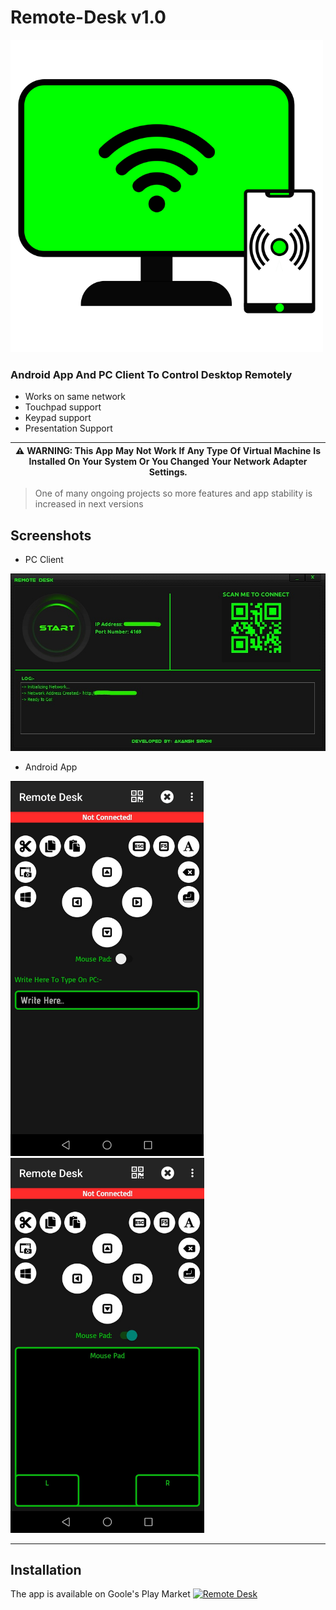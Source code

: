 # Remote-Desk  v1.0

<img src="images/RemoteDeskLogo.png?raw=true" alt="Client" width="500">

### Android App And PC Client To Control Desktop Remotely

- Works on same network
- Touchpad support
- Keypad support
- Presentation Support

| :warning: **WARNING: This App May Not Work If Any Type Of Virtual Machine Is Installed On Your System Or You Changed Your Network Adapter Settings.** |
| --- |

> One of many ongoing projects so more features and app stability is increased in next versions

## Screenshots

- PC Client

<img src="images/Client.jpg?raw=true" alt="Client">

- Android App

<img src="images/App1.jpg?raw=true" alt="Client" height="600"> <img src="images/App2.jpg?raw=true" alt="Client" height="600">

----
## Installation
The app is available оn Goole's Play Market
[![Remote Desk](https://play.google.com/intl/en_us/badges/images/generic/en_badge_web_generic.png)]()
